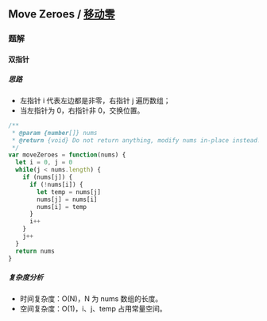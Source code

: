 ## Move Zeroes / [移动零](https://leetcode-cn.com/problems/move-zeroes/)

### 题解
#### 双指针
##### 思路
+ 左指针 i 代表左边都是非零，右指针 j 遍历数组；
+ 当左指针为 0，右指针非 0，交换位置。

```js
/**
 * @param {number[]} nums
 * @return {void} Do not return anything, modify nums in-place instead.
 */
var moveZeroes = function(nums) {
  let i = 0, j = 0
  while(j < nums.length) {
    if (nums[j]) {
      if (!nums[i]) {
        let temp = nums[j]
        nums[j] = nums[i]
        nums[i] = temp
      }
      i++
    }
    j++
  }
  return nums
}
```

##### 复杂度分析
+ 时间复杂度：O(N)，N 为 nums 数组的长度。
+ 空间复杂度：O(1)，i、j、temp 占用常量空间。